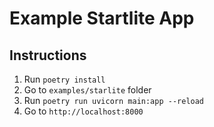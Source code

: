 # Example Startlite App

## Instructions
1. Run `poetry install`
2. Go to `examples/starlite` folder
3. Run `poetry run uvicorn main:app --reload`
4. Go to `http://localhost:8000`
